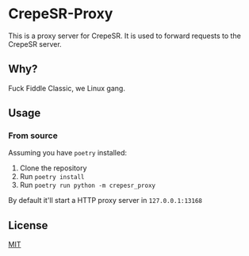 # CrepeSR-Proxy

This is a proxy server for CrepeSR. It is used to forward requests to the CrepeSR server.

## Why?

Fuck Fiddle Classic, we Linux gang.

## Usage

### From source

Assuming you have `poetry` installed:

1. Clone the repository
2. Run `poetry install`
3. Run `poetry run python -m crepesr_proxy`

By default it'll start a HTTP proxy server in `127.0.0.1:13168`

## License

[MIT](./LICENSE)
